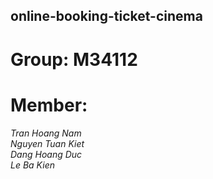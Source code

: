 ## online-booking-ticket-cinema
# Group: M34112
# Member: 
*Tran Hoang Nam*<br />
*Nguyen Tuan Kiet*<br />
*Dang Hoang Duc*<br />
*Le Ba Kien*<br />
